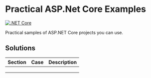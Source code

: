 # Practical ASP.Net Core Examples

[![.NET Core](https://github.com/ibrahimatay/Practical-ASPNetCore-Examples/actions/workflows/dotnet.yml/badge.svg)](https://github.com/ibrahimatay/Practical-ASPNetCore-Examples/actions/workflows/dotnet.yml)

Practical samples of ASP.NET Core projects you can use.

## Solutions

| Section | Case | Description |
|---------|------|-------------|
|         |      |             |
|         |      |             |
|         |      |             |
